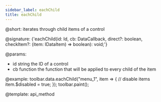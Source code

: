 ```yaml
---
sidebar_label: eachChild
title: eachChild
---          
```


@short: iterates through child items of a control

@signature: {'eachChild(id: Id, cb: DataCallback<T>, direct?: boolean, checkItem?: (item: IDataItem) => boolean): void;'}

@params:
- id 		string		 the ID of a control
- cb        function     the function that will be applied to every child of the item  

@example:
toolbar.data.eachChild("menu_1", item => {
    // disable items
    item.$disabled = true;
});
toolbar.paint();

@template: api_method
